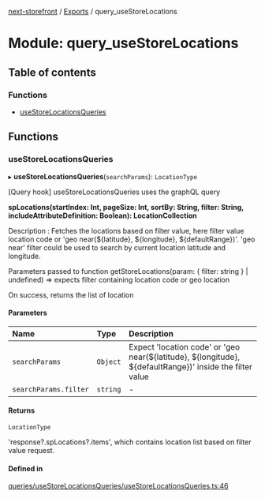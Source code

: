 [next-storefront](../README.md) / [Exports](../modules.md) / query_useStoreLocations

# Module: query_useStoreLocations

## Table of contents

### Functions

- [useStoreLocationsQueries](query_useStoreLocations.md#usestorelocationsqueries)

## Functions

### useStoreLocationsQueries

▸ **useStoreLocationsQueries**(`searchParams`): `LocationType`

[Query hook] useStoreLocationsQueries uses the graphQL query

<b>spLocations(startIndex: Int, pageSize: Int, sortBy: String, filter: String, includeAttributeDefinition: Boolean): LocationCollection</b>

Description : Fetches the locations based on filter value, here filter value location code or 'geo near(${latitude}, ${longitude}, ${defaultRange})'.
'geo near' filter could be used to search by current location latitude and longitude.

Parameters passed to function getStoreLocations(param: { filter: string } | undefined) => expects filter containing location code or geo location

On success, returns the list of location

#### Parameters

| Name                  | Type     | Description                                                                                              |
| :-------------------- | :------- | :------------------------------------------------------------------------------------------------------- |
| `searchParams`        | `Object` | Expect 'location code' or 'geo near(${latitude}, ${longitude}, ${defaultRange})' inside the filter value |
| `searchParams.filter` | `string` | -                                                                                                        |

#### Returns

`LocationType`

'response?.spLocations?.items', which contains location list based on filter value request.

#### Defined in

[queries/useStoreLocationsQueries/useStoreLocationsQueries.ts:46](https://github.com/KiboSoftware/nextjs-storefront/blob/a6cbcc7/hooks/queries/useStoreLocationsQueries/useStoreLocationsQueries.ts#L46)
